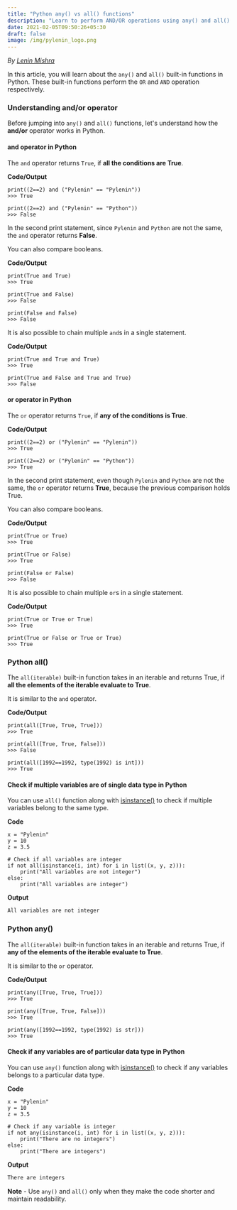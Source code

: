```yaml
---
title: "Python any() vs all() functions"
description: "Learn to perform AND/OR operations using any() and all() built-in function in Python."
date: 2021-02-05T09:50:26+05:30
draft: false
image: /img/pylenin_logo.png
---
```

<div class="sharethis-inline-follow-buttons"></div>

*By [Lenin Mishra](https://www.pylenin.com/authors/#lenin-mishra)*

In this article, you will learn about the `any()` and `all()` built-in functions in Python.
These built-in functions perform the `OR` and `AND` operation respectively.

### Understanding and/or operator

Before jumping into `any()` and `all()` functions, let's understand how the **and/or** operator works in Python.

#### and operator in Python

The `and` operator returns `True`, if **all the conditions are True**.

**Code/Output**

```python3
print((2==2) and ("Pylenin" == "Pylenin"))
>>> True

print((2==2) and ("Pylenin" == "Python"))
>>> False
```

In the second print statement, since `Pylenin` and `Python` are not the same, the `and` operator returns **False**.

You can also compare booleans.

**Code/Output**

```python3
print(True and True)
>>> True

print(True and False)
>>> False

print(False and False)
>>> False
```

It is also possible to chain multiple `and`s in a single statement.

**Code/Output**

```python3
print(True and True and True)
>>> True

print(True and False and True and True)
>>> False
```

#### or operator in Python

The `or` operator returns `True`, if **any of the conditions is True**.

**Code/Output**

```python3
print((2==2) or ("Pylenin" == "Pylenin"))
>>> True

print((2==2) or ("Pylenin" == "Python"))
>>> True
```

In the second print statement, even though `Pylenin` and `Python` 
are not the same, the `or` operator returns **True**, because the previous comparison holds True.

You can also compare booleans.

**Code/Output**

```python3
print(True or True)
>>> True

print(True or False)
>>> True

print(False or False)
>>> False
```

It is also possible to chain multiple `or`s in a single statement.

**Code/Output**

```python3
print(True or True or True)
>>> True

print(True or False or True or True)
>>> True
```

### Python all()

The `all(iterable)` built-in function takes in an iterable and returns True, 
if **all the elements of the iterable evaluate to True**.

It is similar to the `and` operator.

**Code/Output**

```python3
print(all([True, True, True]))
>>> True

print(all([True, True, False]))
>>> False

print(all([1992==1992, type(1992) is int]))
>>> True
```

#### Check if multiple variables are of single data type in Python

You can use `all()` function along with [isinstance()](https://www.pylenin.com/blogs/python-isinstance/) 
to check if multiple variables belong to the same type.

**Code**

```python3
x = "Pylenin"
y = 10
z = 3.5

# Check if all variables are integer
if not all(isinstance(i, int) for i in list((x, y, z))):
    print("All variables are not integer")
else:
    print("All variables are integer")
```

**Output**

```bash
All variables are not integer
```

### Python any()

The `all(iterable)` built-in function takes in an iterable and returns True, 
if **any of the elements of the iterable evaluate to True**.

It is similar to the `or` operator.

**Code/Output**

```python3
print(any([True, True, True]))
>>> True

print(any([True, True, False]))
>>> True

print(any([1992==1992, type(1992) is str]))
>>> True
```

#### Check if any variables are of particular data type in Python

You can use `any()` function along with [isinstance()](https://www.pylenin.com/blogs/python-isinstance/) 
to check if any variables belongs to a particular data type.

**Code**

```python3
x = "Pylenin"
y = 10
z = 3.5

# Check if any variable is integer
if not any(isinstance(i, int) for i in list((x, y, z))):
    print("There are no integers")
else:
    print("There are integers")
```

**Output**

```bash
There are integers
```

**Note** - Use `any()` and `all()` only when they make the code shorter and maintain  readability.